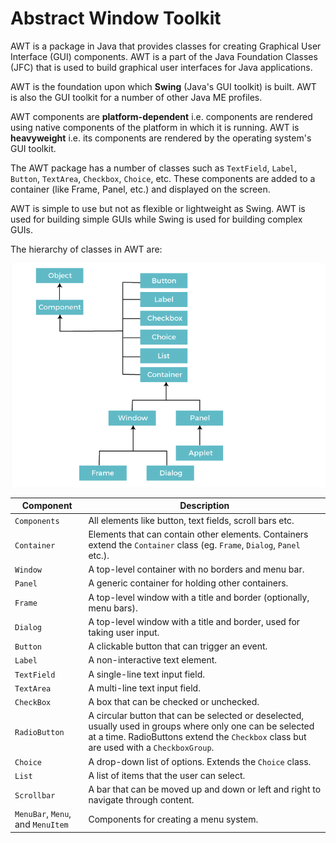 # Abstract Window Toolkit

AWT is a package in Java that provides classes for creating Graphical User Interface (GUI) components. AWT is a part of the Java Foundation Classes (JFC) that is used to build graphical user interfaces for Java applications. 

AWT is the foundation upon which **Swing** (Java's GUI toolkit) is built. AWT is also the GUI toolkit for a number of other Java ME profiles.

AWT components are **platform-dependent** i.e. components are rendered using native components of the platform in which it is running. AWT is **heavyweight** i.e. its components are rendered by the operating system's GUI toolkit. 

The AWT package has a number of classes such as `TextField`, `Label`, `Button`, `TextArea`, `Checkbox`, `Choice`, etc. These components are added to a container (like Frame, Panel, etc.) and displayed on the screen.

AWT is simple to use but not as flexible or lightweight as Swing. AWT is used for building simple GUIs while Swing is used for building complex GUIs.


The hierarchy of classes in AWT are:

![awt-hierarchy](../Others/awt.png)

| Component     | Description |
| ------------- | ----------- |
| `Components`    | All elements like button, text fields, scroll bars etc. |
| `Container`     | Elements that can contain other elements. Containers extend the `Container` class (eg. `Frame`, `Dialog`, `Panel` etc.). |
| `Window`        | A top-level container with no borders and menu bar. |
| `Panel`         | A generic container for holding other containers. |
| `Frame`         | A top-level window with a title and border (optionally, menu bars).|
| `Dialog`        | A top-level window with a title and border, used for taking user input.|
| `Button`        | A clickable button that can trigger an event.|
| `Label`         | A non-interactive text element. |
| `TextField`     | A single-line text input field. |
| `TextArea`      | A multi-line text input field. |
| `CheckBox`      | A box that can be checked or unchecked. |
| `RadioButton`   | A circular button that can be selected or deselected, usually used in groups where only one can be selected at a time. RadioButtons extend the `Checkbox` class but are used with a `CheckboxGroup`. |
| `Choice`        | A drop-down list of options. Extends the `Choice` class. |
| `List`          | A list of items that the user can select.|
| `Scrollbar`     | A bar that can be moved up and down or left and right to navigate through content. |
| `MenuBar`, `Menu`, and `MenuItem` | Components for creating a menu system.|


